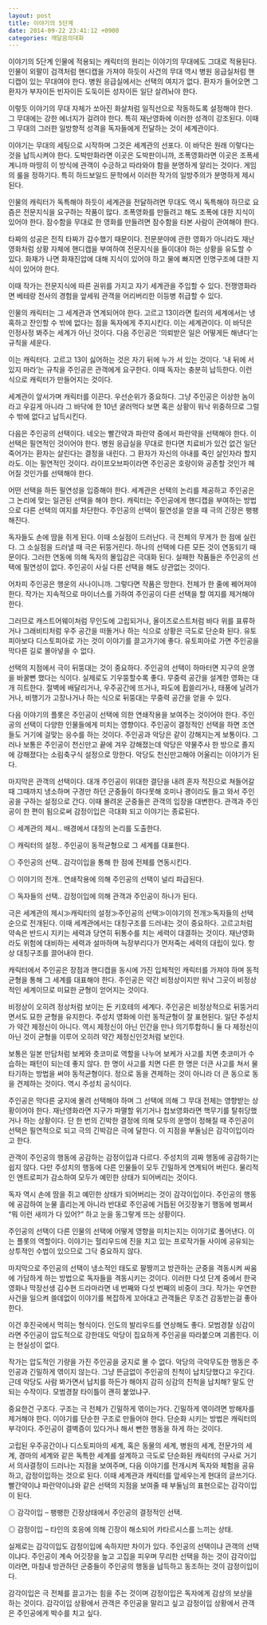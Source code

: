 ```yaml
---
layout: post
title: 이야기의 5단계
date: 2014-09-22 23:41:12 +0900
categories: 깨달음의대화
---
```

이야기의 5단계 인물에 적용되는 캐릭터의 원리는 이야기의 무대에도 그대로 적용된다. 인물이 외팔이 검객처럼 핸디캡을 가져야 하듯이 사건의 무대 역시 병원 응급실처럼 핸디캡이 있는 무대여야 한다. 병원 응급실에서는 선택의 여지가 없다. 환자가 들어오면 그 환자가 부자이든 빈자이든 도둑이든 성자이든 일단 살려놔야 한다. 

  


이렇듯 이야기의 무대 자체가 쏘아진 화살처럼 일직선으로 작동하도록 설정해야 한다. 그 무대에는 강한 에너지가 걸려야 한다. 특히 재난영화에 이러한 성격이 강조된다. 이때 그 무대의 그러한 일방향적 성격을 독자들에게 전달하는 것이 세계관이다.

  


이야기는 무대의 세팅으로 시작하며 그것은 세계관의 선포다. 이 바닥은 원래 이렇다는 것을 납득시켜야 한다. 도박만화라면 이곳은 도박판이니까, 조폭영화라면 이곳은 조폭세계니까 마땅히 이 방식에 관객이 수긍하고 따라와야 함을 분명하게 알리는 것이다. 게임의 룰을 정하기다. 특히 하드보일드 문학에서 이러한 작가의 일방주의가 분명하게 제시된다.

  


인물의 캐릭터가 독특해야 하듯이 세계관을 전달하려면 무대도 역시 독특해야 하므로 요즘은 전문지식을 요구하는 작품이 많다. 조폭영화를 만들려고 해도 조폭에 대한 지식이 있어야 한다. 잠수함을 무대로 한 영화를 만들려면 잠수함을 타본 사람이 관여해야 한다. 

  


타짜의 성공은 전직 타짜가 감수했기 때문이다. 전문분야에 관한 영화가 아니라도 재난영화처럼 상황 자체에 핸디캡을 부여하여 전문지식을 들이대야 하는 상황을 유도할 수 있다. 화재가 나면 화재진압에 대해 지식이 있어야 하고 물에 빠지면 인명구조에 대한 지식이 있어야 한다. 

  


이때 작가는 전문지식에 따른 권위를 가지고 자기 세계관을 주입할 수 있다. 전쟁영화라면 베테랑 전사의 경험을 앞세워 관객을 어리버리한 이등병 취급할 수 있다.

  


인물의 캐릭터는 그 세계관과 연계되어야 한다. 고르고 13이라면 킬러의 세계에서는 냉혹하고 잔인할 수 밖에 없다는 점을 독자에게 주지시킨다. 이는 세계관이다. 이 바닥은 인정사정 봐주는 세계가 아닌 것이다. 다음 주인공은 ‘의뢰받은 일은 어떻게든 해낸다’는 규칙을 세운다. 

  


이는 캐릭터다. 고르고 13이 싫어하는 것은 자기 뒤에 누가 서 있는 것이다. ‘내 뒤에 서 있지 마라’는 규칙을 주인공은 관객에게 요구한다. 이때 독자는 충분히 납득한다. 이런 식으로 캐릭터가 만들어지는 것이다.

  


세계관이 앞서가며 캐릭터를 이끈다. 우선순위가 중요하다. 그냥 주인공은 이상한 놈이라고 우길게 아니라 그 바닥에 한 10년 굴러먹다 보면 혹은 상황이 워낙 위중하므로 그럴 수 밖에 없다고 납득시킨다. 

  


다음은 주인공의 선택이다. 네오는 빨간약과 파란약 중에서 파란약을 선택해야 한다. 이 선택은 필연적인 것이어야 한다. 병원 응급실을 무대로 한다면 치료비가 있건 없건 일단 죽어가는 환자는 살린다는 결정을 내린다. 그 환자가 자신의 아내를 죽인 살인자라 할지라도. 이는 필연적인 것이다. 라이프오브파이라면 주인공은 호랑이와 공존할 것인가 헤어질 것인가를 선택해야 한다. 

  


어떤 선택을 하든 필연성을 입증해야 한다. 세계관은 선택의 논리를 제공하고 주인공은 그 논리에 맞는 일관된 선택을 해야 한다. 캐릭터는 주인공에게 핸디캡을 부여하는 방법으로 다른 선택의 여지를 차단한다. 주인공의 선택이 필연성을 얻을 때 극의 긴장은 팽팽해진다. 

  


독자들도 손에 땀을 쥐게 된다. 이때 소실점이 드러난다. 극 전체의 무게가 한 점에 실린다. 그 소실점을 드러낼 때 극은 뒤뚱거린다. 하나의 선택에 다른 모든 것이 연동되기 때문이다. 그러한 연동에 의해 독자의 몰입감은 극대화 된다. 실패한 작품들은 주인공의 선택에 필연성이 없다. 주인공이 사실 다른 선택을 해도 상관없는 것이다. 

  


어차피 주인공은 행운의 사나이니까. 그렇다면 작품은 망한다. 전체가 한 줄에 꿰어져야 한다. 작가는 지속적으로 마이너스를 가하여 주인공이 다른 선택을 할 여지를 제거해야 한다. 

  


그러므로 캐스트어웨이처럼 무인도에 고립되거나, 올이즈로스트처럼 바다 위를 표류하거나 그래비티처럼 우주 공간을 떠돌거나 하는 식으로 상황은 극도로 단순화 된다. 유토피아보다 디스토피아로 가는 것이 이야기를 끌고가기에 좋다. 유토피아로 가면 주인공을 막다른 길로 몰아넣을 수 없다. 

  


선택의 지점에서 극이 뒤뚱대는 것이 중요하다. 주인공의 선택이 하마터면 지구의 운명을 바꿀뻔 했다는 식이다. 실제로도 기우뚱할수록 좋다. 무중력 공간을 설계한 영화는 대개 히트한다. 절벽에 배달리거나, 우주공간에 뜨거나, 파도에 휩쓸리거나, 태풍에 날려가거나, 비행기가 고장나거나 하는 식으로 뒤뚱대는 무중력 공간을 얻을 수 있다.

  


다음 이야기의 플롯은 주인공이 선택에 의한 연쇄작용을 보여주는 것이어야 한다. 주인공의 선택이 다양한 인물들에게 미치는 영향이다. 주인공이 결정적인 선택을 하면 조연들도 거기에 걸맞는 응수를 하는 것이다. 주인공과 악당은 같이 강해지는게 보통이다. 그러나 보통은 주인공이 천신만고 끝에 겨우 강해졌는데 악당은 약물주사 한 방으로 졸지에 강해졌다는 소림축구식 설정으로 망한다. 악당도 천신만고해야 어울리는 이야기가 된다. 

  


마지막은 관객의 선택이다. 대개 주인공이 위대한 결단을 내려 혼자 적진으로 쳐들어갈 때 그때까지 냉소하며 구경만 하던 군중들이 하다못해 호미나 괭이라도 들고 와서 주인공을 구하는 설정으로 간다. 이때 몰려온 군중들은 관객의 입장을 대변한다. 관객과 주인공이 한 편이 됨으로써 감정이입은 극대화 되고 이야기는 종료된다. 

  


◎ 세계관의 제시.. 배경에서 대칭의 논리를 도출한다.

◎ 캐릭터의 설정.. 주인공이 동적균형으로 그 세계를 대표한다.

◎ 주인공의 선택.. 감각이입을 통해 한 점에 전체를 연동시킨다.

◎ 이야기의 전개.. 연쇄작용에 의해 주인공의 선택이 널리 파급된다.

◎ 독자들의 선택.. 감정이입에 의해 관객과 주인공이 하나가 된다. 

  


극은 세계관의 제시≫캐릭터의 설정≫주인공의 선택≫이야기의 전개≫독자들의 선택 순으로 전개된다. 이때 세계관에서는 대칭구조를 드러내는 것이 중요하다. 고르고처럼 약속은 반드시 지키는 세력과 당연히 뒤통수를 치는 세력이 대결하는 것이다. 재난영화라도 위험에 대비하는 세력과 설마하며 늑장부리다가 먼저죽는 세력의 대립이 있다. 항상 대칭구조를 끌어내야 한다. 

  


캐릭터에서 주인공은 장점과 핸디캡을 동시에 가진 입체적인 캐릭터를 가져야 하며 동적균형을 통해 그 세계를 대표해야 한다. 주인공은 약간 비정상이지만 워낙 그곳이 비정상적인 세계이므로 미묘한 균형이 얻어지는 것이다. 

  


비정상이 오히려 정상처럼 보이는 돈 키호테의 세계다. 주인공은 비정상적으로 뒤뚱거리면서도 묘한 균형을 유지한다. 주성치 영화에 이런 동적균형이 잘 표현된다. 일단 주성치가 약간 제정신이 아니다. 역시 제정신이 아닌 인간을 만나 의기투합하니 둘 다 제정신이 아닌 것이 균형을 이루어 오히려 약간 제정신인것처럼 보인다. 

  


보통은 일본 만담처럼 보케와 츳코미로 역할을 나누어 보케가 사고를 치면 츳코미가 수습하는 패턴이 되는데 좋지 않다. 한 명이 사고를 치면 다른 한 명은 더큰 사고를 쳐서 물타기하는 방법을 써야 동적균형이다. 정으로 동을 견제하는 것이 아니라 더 큰 동으로 동을 견제하는 것이다. 역시 주성치 공식이다. 

  


주인공은 막다른 궁지에 몰려 선택해야 하며 그 선택에 의해 그 무대 전체는 영향받는 상황이어야 한다. 재난영화라면 지구가 파멸할 위기거나 첩보영화라면 핵무기를 탈취당했거나 하는 상황이다. 단 한 번의 긴박한 결정에 의해 모두의 운명이 정해질 때 주인공이 선택은 필연적으로 되고 극의 긴박감은 극에 달한다. 이 지점을 부둘님은 감각이입이라고 한다. 

  


관객이 주인공의 행동에 공감하는 감정이입과 다르다. 주성치의 괴짜 행동에 공감하기는 쉽지 않다. 다만 주성치의 행동에 다른 인물들이 모두 긴밀하게 연계되어 버린다. 물리적인 엔트로피가 감소하여 모두가 예민한 상태가 되어버리는 것이다. 

  


독자 역시 손에 땀을 쥐고 예민한 상태가 되어버리는 것이 감각이입이다. 주인공의 행동에 공감하여 눈물 흘리는게 아니라 반대로 주인공에 거듭된 어깃장놓기 행동에 벙쪄서 “뭐 이런 새끼가 다 있어?” 하고 눈을 동그랗게 뜨는 상황이다. 

  


주인공의 선택이 다른 인물의 선택에 어떻게 영향을 미치는지는 이야기로 풀어낸다. 이는 플롯의 역할이다. 이야기는 헐리우드에 진을 치고 있는 프로작가들 사이에 공유되는 상투적인 수법이 있으므로 그닥 중요하지 않다. 

  


마지막으로 주인공의 선택이 냉소적인 태도로 팔짱끼고 방관하는 군중을 격동시켜 싸움에 가담하게 하는 방법으로 독자들을 격동시키는 것이다. 이러한 다섯 단계 중에서 한국영화나 막장선생 김수현 드라마라면 네 번째와 다섯 번째의 비중이 크다. 작가는 우연한 사건을 일으켜 쓸데없이 이야기를 복잡하게 꼬아대고 관객들은 무조건 감동받는걸 좋아한다. 

  


이건 후진국에서 먹히는 형식이다. 인도의 발리우드를 연상해도 좋다. 모범경찰 싱감이라면 주인공이 압도적으로 강한데도 악당이 집요하게 주인공을 따라붙으며 괴롭힌다. 이는 현실성이 없다. 

  


작가는 압도적인 기량을 가진 주인공을 궁지로 몰 수 없다. 악당의 극악무도한 행동은 주인공과 긴밀하게 엮이지 않는다. 그냥 뜬금없이 주인공의 친척이 납치당했다고 우긴다. 근데 악당도 사람 봐가면서 납치를 하든가 해야지 감히 싱감의 친척을 납치해? 말도 안 되는 수작이다. 모범경찰 타이틀이 괜히 붙었냐구.

  


중요한건 구조다. 구조는 극 전체가 긴밀하게 엮이는가다. 긴밀하게 엮이려면 방해자를 제거해야 한다. 이야기를 단순한 구조로 만들어야 한다. 단순화 시키는 방법은 캐릭터의 부각이다. 주인공이 결벽증이 있다거나 해서 뻔한 행동을 하게 하는 것이다. 

  


고립된 우주공간이나 디스토피아의 세계, 혹은 동물의 세계, 병원의 세계, 전문가의 세계, 경마의 세계와 같은 독특한 세계를 설계하고 극도로 단순화된 캐릭터의 구사로 거기서 의사결정이 드러나는 지점을 보여주며, 다음 이야기를 전개시켜 독자와 체험을 공유하고, 감정이입하는 것으로 된다. 이때 세계관과 캐릭터를 앞세우는게 현대의 글쓰기다. 빨간약이냐 파란약이냐와 같은 선택의 지점을 보여줄 때 부둘님의 표현으로는 감각이입이 된다. 

  


◎ 감각이입 – 팽팽한 긴장상태에서 주인공의 결정적인 선택.   
      
◎ 감정이입 – 타인의 호응에 의해 긴장이 해소되어 카타르시스를 느끼는 상태.

  


실제로는 감각이입도 감정이입에 속하지만 차이가 있다. 주인공의 선택이냐 관객의 선택이냐다. 주인공이 계속 어깃장을 높고 고집을 피우며 무리한 선택을 하는 것이 감각이입이라면, 마침내 방관하던 군중들이 주인공의 행동을 납득하고 동조하는 것이 감정이입이다. 

  


감각이입은 극 전체를 끌고가는 힘을 주는 것이며 감정이입은 독자에게 감상의 보상을 하는 것이다. 감각이입 상황에서 관객은 주인공을 말리고 싶고 감정이입 상황에서 관객은 주인공에게 박수를 치고 싶다.